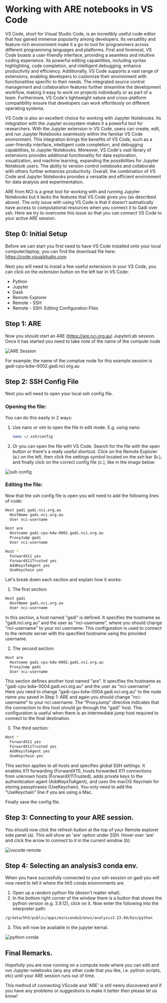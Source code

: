 # Working with ARE notebooks in VS Code

VS Code, short for Visual Studio Code, is an incredibly useful code editor that has gained immense popularity among developers. Its versatility and feature-rich environment make it a go-to tool for programmers across different programming languages and platforms. First and foremost, VS Code boasts a user-friendly interface, providing a seamless and intuitive coding experience. Its powerful editing capabilities, including syntax highlighting, code completion, and intelligent debugging, enhance productivity and efficiency. Additionally, VS Code supports a vast range of extensions, enabling developers to customize their environment with functionalities specific to their needs. The integrated source control management and collaboration features further streamline the development workflow, making it easy to work on projects individually or as part of a team. Furthermore, VS Code's lightweight nature and cross-platform compatibility ensure that developers can work effortlessly on different operating systems.

VS Code is also an excellent choice for working with Jupyter Notebooks. Its integration with the Jupyter ecosystem makes it a powerful tool for researchers. With the Jupyter extension in VS Code, users can create, edit, and run Jupyter Notebooks seamlessly within the familiar VS Code environment. This integration brings the benefits of VS Code, such as a user-friendly interface, intelligent code completion, and debugging capabilities, to Jupyter Notebooks. Moreover, VS Code's vast library of extensions provides additional functionality for data exploration, visualization, and machine learning, expanding the possibilities for Jupyter Notebook users. The ability to version control notebooks and collaborate with others further enhances productivity. Overall, the combination of VS Code and Jupyter Notebooks provides a versatile and efficient environment for data analysis and experimentation.

ARE from NCI is a great tool for working with and running Jupyter Notebooks but it lacks the features that VS Code gives you (as described above). The only issue with using VS Code is that it doesn't autmatically have access to computational resources when you connect it to Gadi over ssh. Here we try to overcome this issue so that you can connect VS Code to your active ARE session.

## Step 0: Initial Setup

Before we can start you first need to have VS Code installed onto your local computer/laptop, you can find the download file here: https://code.visualstudio.com

Next you will need to install a few useful extensions in your VS Code, you can click on the extension button on the left bar in VS Code:

- Python
- Jupyter
- Dask
- Remote Explorer
- Remote - SSH
- Remote - SSH: Editing Configuration Files

## Step 1: ARE

Now you should start an ARE (https://are.nci.org.au) JupyterLab session. Once it has started you need to take note of the name of the compute node

![ARE Session](../images/Gadi_node.png "ARE Session node")

For example; the name of the comptue node for this example session is gadi-cpu-bdw-0002.gadi.nci.org.au


## Step 2: SSH Config File

Next you will need to open your local ssh config file. 

### Opening the file:

You can do this easily in 2 ways:

1. Use nano or vim to open the file in edit mode. E.g. using nano: 
    ```bash
    nano ~/.ssh/config
    ```

2. Or you can open the file with VS Code. Search for the file with the open button or there's a really useful shortcut. Click on the Remote Explorer (a.) on the left, then click the settings symbol located on the ssh bar (b.), and finally click on the correct config file (c.), like in the image below:

![ssh config](../images/vscode_ssh.png "ssh config vscode")

### Editing the file:

Now that the ssh config file is open you will need to add the following lines of code:

```bash
Host gadi gadi.nci.org.au
  HostName gadi.nci.org.au
  User nci-username

Host are
  Hostname gadi-cpu-bdw-0002.gadi.nci.org.au
  ProxyJump gadi
  User nci-username

Host *
  ForwardX11 yes
  ForwardX11Trusted yes
  AddKeysToAgent yes
  UseKeychain yes
```

 Let's break down each section and explain how it works:

1. The first section:

```bash
Host gadi
  HostName gadi.nci.org.au
  User nci-username
```

In this section, a host named "gadi" is defined. It specifies the hostname as "gadi.nci.org.au" and the user as "nci-username", where you should change "nci-username" to your nci username. This configuration is used to connect to the remote server with the specified hostname using the provided username.

2. The second section:

```bash
Host are
  Hostname gadi-cpu-bdw-0002.gadi.nci.org.au
  ProxyJump gadi
  User nci-username
```

This section defines another host named "are". It specifies the hostname as "gadi-cpu-bdw-0004.gadi.nci.org.au" and the user as "nci-username". Here you need to change "gadi-cpu-bdw-0004.gadi.nci.org.au" to the node name you saved in Step 1: ARE and again you should change "nci-username" to your nci username. The "ProxyJump" directive indicates that the connection to this host should go through the "gadi" host. This configuration is useful when there is an intermediate jump host required to connect to the final destination.

3. The third section:

```bash
Host *
  ForwardX11 yes
  ForwardX11Trusted yes
  AddKeysToAgent yes
  UseKeychain yes
```

This section applies to all hosts and specifies global SSH settings. It enables X11 forwarding (ForwardX11), trusts forwarded X11 connections from unknown hosts (ForwardX11Trusted), adds private keys to the authentication agent (AddKeysToAgent), and uses the macOS Keychain for storing passphrases (UseKeychain). You only need to add the "UseKeychain" line if you are using a Mac.

Finally save the config file.

## Step 3: Connecting to your ARE session.

You should now click the refresh button at the top of your Remote explorer side panel (a). This will show an 'are' option under SSH. Hover over 'are' and click the arrow to connect to it in the current window (b):

![vscode remote](../images/vscode_remote.png "vscode remote explorer")

## Step 4: Selecting an analysis3 conda env.

When you have succesfully connected to your ssh session on gadi you will now need to tell it where the hh5 conda environments are. 

1. Open up a random python file (doesn't matter what).
2. In the bottom right corner of the window there is a button that shows the python version (e.g. 3.9.12), click on it. Now enter the following into the interpreter path:

```bash
/g/data/hh5/public/apps/miniconda3/envs/analysis3-23.04/bin/python
```
3. This will now be available in the jupyter kernal.

![python conda](../images/vscode_python.png "python conda env path")

## Final Remarks.

Hopefully you are now running on a compute node where you can edit and run Jupyter notebooks (any any other code that you like, i.e. python scripts, etc) until your ARE session runs out of time.

This method of connecting VScode and 'ARE' is still newly discovered and if you have any problems or suggestions to make it better then please let us know!